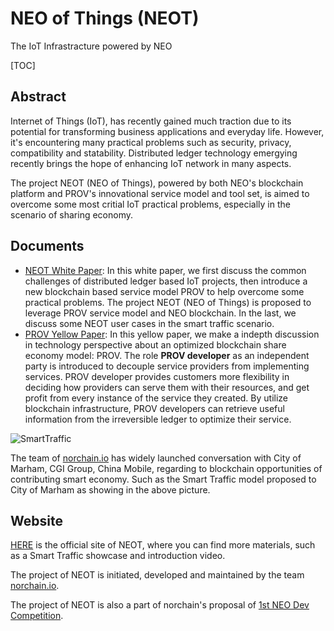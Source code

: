 # NEO of Things (NEOT) 

The IoT Infrastracture powered by NEO



[TOC]



## Abstract

Internet of Things (IoT), has recently gained much traction due to its potential for transforming business applications and everyday life. However, it's encountering many practical problems such as security, privacy, compatibility and statability. Distributed ledger technology emergying recently brings the hope of enhancing IoT network in many aspects. 

The project NEOT (NEO of Things), powered by both NEO's blockchain platform and PROV's innovational service model and tool set, is aimed to overcome some most critial IoT practical problems, especially in the scenario of sharing economy. 



## Documents

* [NEOT White Paper](https://github.com/NEOCompToronto/NEOCompetition/blob/master/NEOT%20-%20White%20Paper.md): In this white paper, we first discuss the common challenges of distributed ledger based IoT projects, then introduce a new blockchain based service model PROV to help overcome some practical problems. The project NEOT (NEO of Things) is proposed to leverage PROV service model and NEO blockchain. In the last, we discuss some NEOT user cases in the smart traffic scenario. 
* [PROV Yellow Paper](https://github.com/NEOCompToronto/NEOCompetition/blob/master/PROV%20Service%20and%20Share%20Economy.ipynb): In this yellow paper, we make a indepth discussion in technology perspective about an optimized blockchain share economy model: PROV. The role **PROV developer** as an independent party is introduced to decouple service providers from implementing services. PROV developer provides customers more flexibility in deciding how providers can serve them with their resources, and get profit from every instance of the service they created. By utilize blockchain infrastructure, PROV developers can retrieve useful information from the irreversible ledger to optimize their service. 





![SmartTraffic](/Users/liqingpan/Code/NEOCompetition/pics/SmartTraffic.jpg)

The team of [norchain.io](http://www.norchain.io/) has widely launched conversation with City of Marham, CGI Group, China Mobile, regarding to blockchain opportunities of contributing smart economy. Such as the Smart Traffic model proposed to City of Marham as showing in the above picture.



## Website

[HERE](http://www.norchain.io/neot/neot.html) is the official site of NEOT, where you can find more materials, such as a Smart Traffic showcase and introduction video.

The project of NEOT is initiated, developed and maintained by the team [norchain.io](http://www.norchain.io/). 

The project of NEOT is also a part of norchain's proposal of [1st NEO Dev Competition](https://neo.org/competition.html).